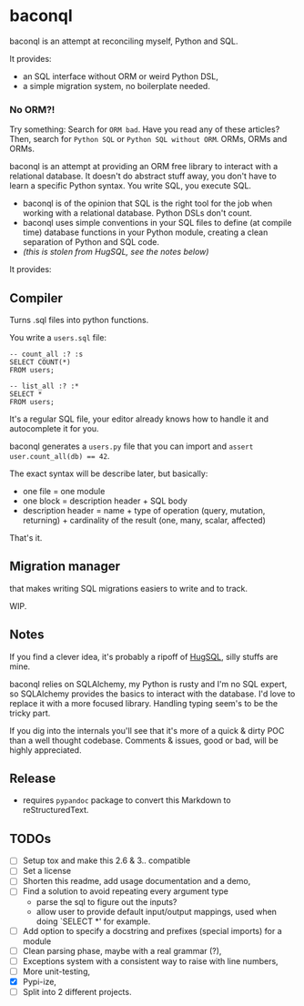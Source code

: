 baconql
=======

baconql is an attempt at reconciling myself, Python and SQL.

It provides:

 - an SQL interface without ORM or weird Python DSL,
 - a simple migration system, no boilerplate needed.


### No ORM?!

Try something:
Search for `ORM bad`. Have you read any of these articles?
Then, search for `Python SQL` or `Python SQL without ORM`. ORMs, ORMs and ORMs.

baconql is an attempt at providing an ORM free library to interact with a relational
database. It doesn't do abstract stuff away, you don't have to learn a specific Python
syntax. You write SQL, you execute SQL.

- baconql is of the opinion that SQL is the right tool for the job
  when working with a relational database. Python DSLs don't count.
- baconql uses simple conventions in your SQL files to define (at compile time)
  database functions in your Python module,
  creating a clean separation of Python and SQL code.
- _(this is stolen from HugSQL, see the notes below)_

It provides:

## Compiler

Turns .sql files into python functions.

You write a `users.sql` file:

```
-- count_all :? :s
SELECT COUNT(*)
FROM users;

-- list_all :? :*
SELECT *
FROM users;
```

It's a regular SQL file, your editor already knows how to handle it and autocomplete it
for you.

baconql generates a `users.py` file that you can import and `assert user.count_all(db) == 42`.

The exact syntax will be describe later, but basically:

- one file = one module
- one block = description header + SQL body
- description header = name + type of operation (query, mutation, returning) + cardinality of the result (one, many, scalar, affected)

That's it.


## Migration manager

that makes writing SQL migrations easiers to write and to track.

WIP.

## Notes

If you find a clever idea, it's probably a ripoff of [HugSQL](http://www.hugsql.org/),
silly stuffs are mine.

baconql relies on SQLAlchemy, my Python is rusty and I'm no SQL expert,
so SQLAlchemy provides the basics to interact with the database.
I'd love to replace it with a more focused library. Handling typing seem's to be the tricky part.

If you dig into the internals you'll see that it's more of a quick & dirty POC than a well
thought codebase. Comments & issues, good or bad, will be highly appreciated.

## Release

- requires `pypandoc` package to convert this Markdown to reStructuredText.

## TODOs

- [ ] Setup tox and make this 2.6 & 3.. compatible
- [ ] Set a license
- [ ] Shorten this readme, add usage documentation and a demo,
- [ ] Find a solution to avoid repeating every argument type
    - parse the sql to figure out the inputs?
    - allow user to provide default input/output mappings, used when doing `SELECT *' for example.
- [ ] Add option to specify a docstring and prefixes (special imports) for a module
- [ ] Clean parsing phase, maybe with a real grammar (?),
- [ ] Exceptions system with a consistent way to raise with line numbers,
- [ ] More unit-testing,
- [x] Pypi-ize,
- [ ] Split into 2 different projects.